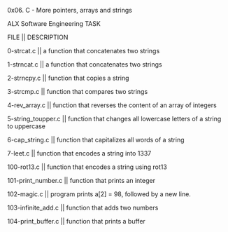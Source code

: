 0x06. C - More pointers, arrays and strings 

ALX Software Engineering TASK

FILE || DESCRIPTION

0-strcat.c || a function that concatenates two strings

1-strncat.c ||  a function that concatenates two strings

2-strncpy.c || function that copies a string

3-strcmp.c || function that compares two strings

4-rev_array.c || function that reverses the content of an array of integers

5-string_toupper.c ||  function that changes all lowercase letters of a string to uppercase

6-cap_string.c ||  function that capitalizes all words of a string

7-leet.c || function that encodes a string into 1337

100-rot13.c || function that encodes a string using rot13

101-print_number.c || function that prints an integer

102-magic.c || program prints a[2] = 98, followed by a new line.

103-infinite_add.c ||  function that adds two numbers

104-print_buffer.c || function that prints a buffer

